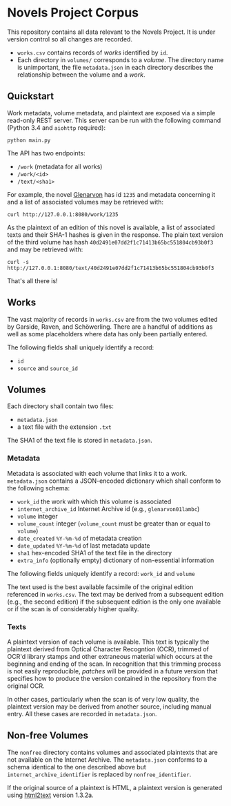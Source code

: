 # Novels Project Corpus

This repository contains all data relevant to the Novels Project. It is under
version control so all changes are recorded.

- `works.csv` contains records of *works* identified by `id`.
- Each directory in `volumes/` corresponds to a *volume*. The directory name is
  unimportant, the file `metadata.json` in each directory describes the
  relationship between the volume and a *work*.

## Quickstart

Work metadata, volume metadata, and plaintext are exposed via a simple
read-only REST server. This server can be run with the following command
(Python 3.4 and `aiohttp` required):

    python main.py

The API has two endpoints:

- `/work` (metadata for all works)
- `/work/<id>`
- `/text/<sha1>`

For example, the novel [Glenarvon](https://en.wikipedia.org/wiki/Glenarvon) has
id `1235` and metadata concerning it and a list of associated volumes may be
retrieved with:

    curl http://127.0.0.1:8080/work/1235

As the plaintext of an edition of this novel is available, a list of associated
texts and their SHA-1 hashes is given in the response.  The plain text version
of the third volume has hash `40d2491e07dd2f1c71413b65bc551804cb93b0f3` and may
be retrieved with:

    curl -s http://127.0.0.1:8080/text/40d2491e07dd2f1c71413b65bc551804cb93b0f3

That's all there is!

## Works

The vast majority of records in `works.csv` are from the two volumes edited by
Garside, Raven, and Schöwerling. There are a handful of additions as well as
some placeholders where data has only been partially entered.

The following fields shall uniquely identify a record:

- `id`
- `source` and `source_id`

## Volumes

Each directory shall contain two files:

- `metadata.json`
- a text file with the extension `.txt`

The SHA1 of the text file is stored in `metadata.json`.

### Metadata

Metadata is associated with each volume that links it to a work.
`metadata.json` contains a JSON-encoded dictionary which shall conform to the
following schema:

- `work_id` the work with which this volume is associated
- `internet_archive_id` Internet Archive id (e.g., `glenarvon01lambc`)
- `volume` integer
- `volume_count` integer (`volume_count` must be greater than or equal to `volume`)
- `date_created` `%Y-%m-%d` of metadata creation
- `date_updated` `%Y-%m-%d` of last metadata update
- `sha1` hex-encoded SHA1 of the text file in the directory
- `extra_info` (optionally empty) dictionary of non-essential information

The following fields uniquely identify a record: `work_id` and `volume`

The text used is the best available facsimile of the original edition
referenced in `works.csv`. The text may be derived from a subsequent edition
(e.g., the second edition) if the subsequent edition is the only one available
or if the scan is of considerably higher quality.

### Texts

A plaintext version of each volume is available. This text is typically the
plaintext derived from Optical Character Recogntion (OCR), trimmed of OCR'd
library stamps and other extraneous material which occurs at the beginning and
ending of the scan. In recognition that this trimming process is not easily
reproducible, *patches* will be provided in a future version that specifies how
to produce the version contained in the repository from the original OCR.

In other cases, particularly when the scan is of very low quality, the
plaintext version may be derived from another source, including manual entry.
All these cases are recorded in `metadata.json`.

## Non-free Volumes

The `nonfree` directory contains volumes and associated plaintexts that are not
available on the Internet Archive. The `metadata.json` conforms to a schema
identical to the one described above but `internet_archive_identifier` is
replaced by `nonfree_identifier`.

If the original source of a plaintext is HTML, a plaintext version is generated
using  [html2text](http://www.mbayer.de/html2text/)  version 1.3.2a.
